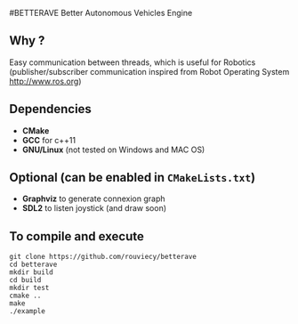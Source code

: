 #BETTERAVE
Better Autonomous Vehicles Engine

## Why ?
Easy communication between threads, which is useful for Robotics (publisher/subscriber communication inspired from Robot Operating System http://www.ros.org)

## Dependencies
+    **CMake**
+    **GCC** for c++11
+    **GNU/Linux** (not tested on Windows and MAC OS)

## Optional (can be enabled in `CMakeLists.txt`)
+    **Graphviz** to generate connexion graph
+    **SDL2** to listen joystick (and draw soon)

## To compile and execute
    git clone https://github.com/rouviecy/betterave
    cd betterave
    mkdir build
    cd build
    mkdir test
    cmake ..
    make
    ./example